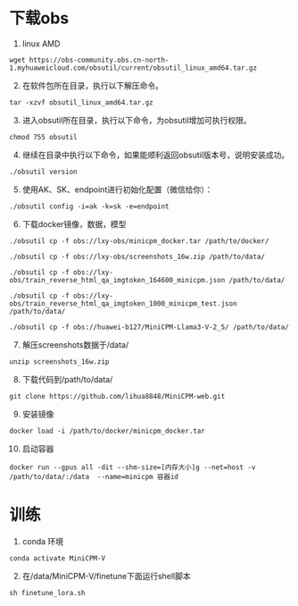 # 下载obs
1. linux AMD
```
wget https://obs-community.obs.cn-north-1.myhuaweicloud.com/obsutil/current/obsutil_linux_amd64.tar.gz
```
2. 在软件包所在目录，执行以下解压命令。
```
tar -xzvf obsutil_linux_amd64.tar.gz
```
3. 进入obsutil所在目录，执行以下命令，为obsutil增加可执行权限。
```
chmod 755 obsutil
```
4. 继续在目录中执行以下命令，如果能顺利返回obsutil版本号，说明安装成功。
```
./obsutil version
```
5. 使用AK、SK、endpoint进行初始化配置（微信给你）：
```
./obsutil config -i=ak -k=sk -e=endpoint
```
6. 下载docker镜像，数据，模型
```
./obsutil cp -f obs://lxy-obs/minicpm_docker.tar /path/to/docker/

./obsutil cp -f obs://lxy-obs/screenshots_16w.zip /path/to/data/

./obsutil cp -f obs://lxy-obs/train_reverse_html_qa_imgtoken_164600_minicpm.json /path/to/data/

./obsutil cp -f obs://lxy-obs/train_reverse_html_qa_imgtoken_1000_minicpm_test.json /path/to/data/

./obsutil cp -f obs://huawei-b127/MiniCPM-Llama3-V-2_5/ /path/to/data/
```
7. 解压screenshots数据于/data/
```
unzip screenshots_16w.zip
```
8. 下载代码到/path/to/data/
```
git clone https://github.com/lihua8848/MiniCPM-web.git
```
9. 安装镜像
```
docker load -i /path/to/docker/minicpm_docker.tar
```
10. 启动容器
```
docker run --gpus all -dit --shm-size=[内存大小]g --net=host -v /path/to/data/:/data  --name=minicpm 容器id
```

# 训练
1. conda 环境
```
conda activate MiniCPM-V
```
2. 在/data/MiniCPM-V/finetune下面运行shell脚本
```
sh finetune_lora.sh
```

